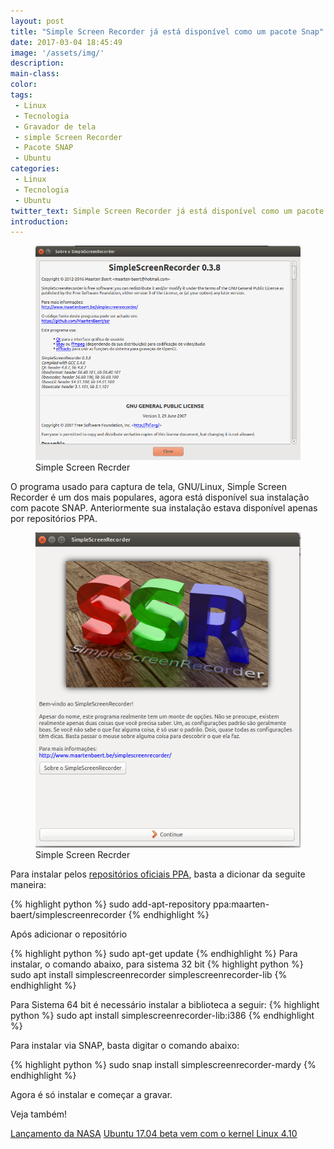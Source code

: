 ```yaml
---
layout: post
title: "Simple Screen Recorder já está disponível como um pacote Snap"
date: 2017-03-04 18:45:49
image: '/assets/img/'
description:
main-class:
color:
tags: 
 - Linux
 - Tecnologia
 - Gravador de tela
 - simple Screen Recorder
 - Pacote SNAP
 - Ubuntu
categories:
 - Linux
 - Tecnologia
 - Ubuntu
twitter_text: Simple Screen Recorder já está disponível como um pacote Snap
introduction:
---
```

<figure>
	<img src="/images/imagens/sobre-simple-screen-recorder.png">
	<figcaption>Simple Screen Recrder</figcaption>
</figure>

O programa usado para captura de tela, GNU/Linux, Simpĺe Screen Recorder é um dos mais populares, agora está disponível sua instalação com pacote SNAP. Anteriormente sua instalação estava disponível apenas por repositórios PPA.

<figure>
	<img src="/images/imagens/simple.png">
	<figcaption>Simple Screen Recrder</figcaption>
</figure>


Para instalar pelos [repositórios oficiais PPA], basta a dicionar da seguite maneira:

{% highlight python %}
      sudo add-apt-repository ppa:maarten-baert/simplescreenrecorder
{% endhighlight %}
 
Após adicionar o repositório

{% highlight python %}
      sudo apt-get update
{% endhighlight %}
Para instalar, o comando abaixo, para sistema 32 bit 
{% highlight python %}
      sudo apt install simplescreenrecorder simplescreenrecorder-lib
{% endhighlight %}

Para Sistema 64 bit é necessário instalar a biblioteca a seguir:
{% highlight python %}
      sudo apt install simplescreenrecorder-lib:i386
{% endhighlight %}


Para instalar via SNAP, basta digitar o comando abaixo:

{% highlight python %}
      sudo snap install simplescreenrecorder-mardy
{% endhighlight %}


Agora é só instalar e começar a gravar.


Veja também!

[Lançamento da NASA]
[Ubuntu 17.04 beta vem com o kernel Linux 4.10]





[repositórios oficiais PPA]: https://launchpad.net/~maarten-baert/+archive/ubuntu/simplescreenrecorder/
[Lançamento da NASA]: http://teclivre.com/tecnologia/enganharia/novidades/2017/03/04/NASA-lan%C3%A7a-software-que-permite-uso-de-forma-gratu%C3%ADta-a-tecnologias/
[Ubuntu 17.04 beta vem com o kernel Linux 4.10]: http://teclivre.com/tecnologia/linux/ubuntu/2017/02/28/ubuntu-1704-beta-vem-com-o-kernel-linux-410/




